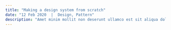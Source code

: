 ```yaml
---
title: "Making a design system from scratch"
date: "12 Feb 2020  |  Design, Pattern"
description: "Amet minim mollit non deserunt ullamco est sit aliqua dolor do amet sint. Velit officia consequat duis enim velit mollit. Exercitation veniam consequat sunt nostrud amet."
---
```


